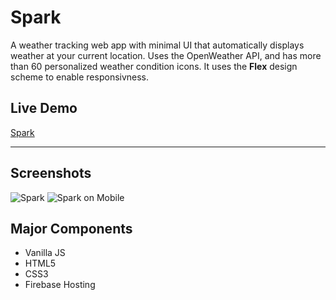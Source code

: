 # Spark
A weather tracking web app with minimal UI that automatically displays weather at your current location. Uses the OpenWeather API, and has more than 60 personalized weather condition icons.
It uses the **Flex** design scheme to enable responsivness.

## Live Demo
[Spark](https://thunder-spark.web.app/)

---

## Screenshots
![Spark](https://user-images.githubusercontent.com/22092047/131492162-5bbca18a-6c28-4c69-b75a-757c40043190.png)
![Spark on Mobile](https://user-images.githubusercontent.com/22092047/131492374-3c36a220-2e39-43d1-9160-da04295fd6e8.png)

## Major Components
- Vanilla JS
- HTML5
- CSS3
- Firebase Hosting
